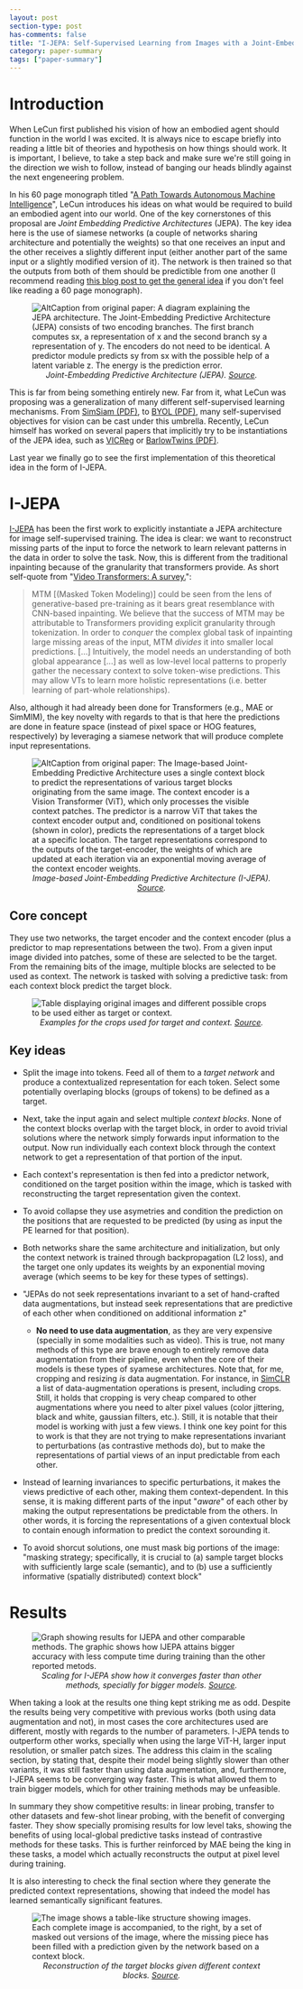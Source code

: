 ```yaml
---
layout: post
section-type: post
has-comments: false
title: "I-JEPA: Self-Supervised Learning from Images with a Joint-Embedding Predictive Architecture"
category: paper-summary
tags: ["paper-summary"]
---
```

# Introduction
When LeCun first published his vision of how an embodied agent should function in the world I was excited. It is always nice to escape briefly into reading a little bit of theories and hypothesis on how things should work. It is important, I believe, to take a step back and make sure we're still going in the direction we wish to follow, instead of banging our heads blindly against the next engeneering problem.

In his 60 page monograph titled "[A Path Towards Autonomous Machine Intelligence](https://openreview.net/pdf?id=BZ5a1r-kVsf)", LeCun introduces his ideas on what would be required to build an embodied agent into our world. One of the key cornerstones of this proposal are *Joint Embedding Predictive Architectures* (JEPA). The key idea here is the use of siamese networks (a couple of networks sharing architecture and potentially the weights) so that one receives an input and the other receives a slightly different input (either another part of the same input or a slightly modified version of it). The network is then trained so that the outputs from both of them should be predictible from one another (I recommend reading [this blog post to get the general idea](https://ai.meta.com/blog/self-supervised-learning-the-dark-matter-of-intelligence/) if you don't feel like reading a 60 page monograph). 

<figure>
    <img src="/assets/img/blog/paper_summaries/ijepa0.png"
         alt="AltCaption from original paper: A diagram explaining the JEPA architecture. The Joint-Embedding Predictive Architecture (JEPA) consists of two encoding branches. The first branch computes sx, a representation of x and the second branch sy a representation of y. The encoders do not need to be identical. A predictor module predicts sy from sx with the possible help of a latent variable z. The energy is the prediction error." style="border-width: 100px; border-color: white;">
    <figcaption><center><em>Joint-Embedding Predictive Architecture (JEPA). <a href="https://openreview.net/pdf?id=BZ5a1r-kVsf">Source</a>. </em></center></figcaption>
</figure>

This is far from being something entirely new. Far from it, what LeCun was proposing was a generalization of many different self-supervised learning mechanisms. From [SimSiam (PDF)](https://openaccess.thecvf.com/content/CVPR2021/papers/Chen_Exploring_Simple_Siamese_Representation_Learning_CVPR_2021_paper.pdf), to [BYOL (PDF)](https://papers.nips.cc/paper/2020/file/f3ada80d5c4ee70142b17b8192b2958e-Paper.pdf), many self-supervised objectives for vision can be cast under this umbrella. Recently, LeCun himself has worked on several papers that implicitly try to be instantiations of the JEPA idea, such as [VICReg](https://openreview.net/forum?id=xm6YD62D1Ub) or [BarlowTwins (PDF)](http://proceedings.mlr.press/v139/zbontar21a/zbontar21a.pdf).

Last year we finally go to see the first implementation of this theoretical idea in the form of I-JEPA.

<!-- Maybe an intro to energy based?? It would be helpful for me to fully understand -->

# I-JEPA

[I-JEPA](https://arxiv.org/abs/2301.08243) has been the first work to explicitly instantiate a JEPA architecture for image self-supervised training. The idea is clear: we want to reconstruct missing parts of the input to force the network to learn relevant patterns in the data in order to solve the task. Now, this is different from the traditional inpainting because of the granularity that transformers provide. As short self-quote from "[Video Transformers: A survey.](https://arxiv.org/abs/2201.05991)":

> MTM [(Masked Token Modeling)] could be seen from the lens of generative-based pre-training as it bears great resemblance with CNN-based inpainting. We believe that the success of MTM may be attributable to Transformers providing explicit granularity through tokenization. In order to *conquer* the complex global task of inpainting large missing areas of the input, MTM *divides* it into smaller local predictions. [...] Intuitively, the model needs an understanding of both global appearance [...] as well as low-level local patterns to properly gather the necessary context to solve token-wise predictions. This may allow VTs to learn more holistic representations (i.e. better learning of part-whole relationships).

Also, although it had already been done for Transformers (e.g., MAE or SimMIM), the key novelty with regards to that is that here the predictions are done in feature space (instead of pixel space or HOG features, respectively) by leveraging a siamese network that will produce complete input representations.

<figure>
    <img src="/assets/img/blog/paper_summaries/ijepa1.png"
         alt="AltCaption from original paper: The Image-based Joint-Embedding Predictive Architecture uses a single context block to predict the representations of various target blocks originating from the same image. The context encoder is a Vision Transformer (ViT), which only processes the visible context patches. The predictor is a narrow ViT that takes the context encoder output and, conditioned on positional tokens (shown in color), predicts the representations of a target block at a specific location. The target representations correspond to the outputs of the target-encoder, the weights of which are updated at each iteration via an exponential moving average of the context encoder weights." style="border-width: 100px; border-color: white;">
    <figcaption><center><em>Image-based Joint-Embedding Predictive Architecture (I-JEPA). <a href="https://arxiv.org/abs/2301.08243">Source</a>. </em></center></figcaption>
</figure>


<!--
- Nice representations for high semantic level, but seem to fail in specific cases (low-level reasoning or unbalanced data): low-level may require different invariances.
	- They show better performance than trying to reconstruct pixels, and seem to be better for low level tasks that other similar methods.

	- Some references that helped me form this insight:
		- Demystifying Contrastive Self-Supervised Learning: Invariances, Augmentations and Dataset Biases
		- Video Representation Learning by Dense Predictive Coding
		- BraVe: Broaden Your Views for Self-Supervised Video Learning
		- Self-Supervised Video Transformer 
		- Efficient Self-supervised Vision Transformers for Representation Learning
		- Learning Representations by Maximizing Mutual Information Across Views
		- 
-->
## Core concept
They use two networks, the target encoder and the context encoder (plus a predictor to map representations between the two). From a given input image divided into patches, some of these are selected to be the target. From the remaining bits of the image, multiple blocks are selected to be used as context. The network is tasked with solving a predictive task: from each context block predict the target block.

<figure>
    <img src="/assets/img/blog/paper_summaries/ijepa2.png"
         alt="Table displaying original images and different possible crops to be used either as target or context." style="border-width: 100px; border-color: white;">
    <figcaption><center><em>Examples for the crops used for target and context. <a href="https://arxiv.org/abs/2301.08243">Source</a>. </em></center></figcaption>
</figure>


## Key ideas
- Split the image into tokens. Feed all of them to a *target network* and produce a contextualized representation for each token. Select some potentially overlaping blocks (groups of tokens) to be defined as a target.
- Next, take the input again and select multiple *context blocks*. None of the context blocks overlap with the target block, in order to avoid trivial solutions where the network simply forwards input information to the output. Now run individually each context block through the context network to get a representation of that portion of the input.
- Each context's representation is then fed into a predictor network, conditioned on the target position within the image, which is tasked with reconstructing the target representation given the context.
- To avoid collapse they use asymetries and condition the prediction on the positions that are requested to be predicted (by using as input the PE learned for that position).
- Both networks share the same architecture and initialization, but only the context network is trained through backpropagation (L2 loss), and the target one only updates its weights by an exponential moving average (which seems to be key for these types of settings).
- "JEPAs do not seek representations invariant to a set of hand-crafted data augmentations, but instead seek representations that are predictive of each other when conditioned on additional information z"
	- **No need to use data augmentation**, as they are very expensive (specially in some modalities such as video). This is true, not many methods of this type are brave enough to entirely remove data augmentation from their pipeline, even when the core of their models is these types of syamese architectures. Note that, for me, cropping and resizing *is* data augmentation. For instance, in [SimCLR](https://arxiv.org/abs/2002.05709) a list of data-augmentation operations is present, including crops. Still, it holds that cropping is very cheap compared to other augmentations where you need to alter pixel values (color jittering, black and white, gaussian filters, etc.). Still, it is notable that their model is working with just a few views. I think one key point for this to work is that they are not trying to make representations invariant to perturbations (as contrastive methods do), but to make the representations of partial views of an input predictable from each other.
	
- Instead of learning invariances to specific perturbations, it makes the views predictive of each other, making them context-dependent. In this sense, it is making different parts of the input "*aware*" of each other by making the output representations be predictable from the others. In other words, it is forcing the representations of a given contextual block to contain enough information to predict the context sorounding it.
- To avoid shorcut solutions, one must mask big portions of the image: "masking strategy; specifically, it is crucial to (a) sample target blocks with sufficiently large scale (semantic), and to (b) use a sufficiently informative (spatially distributed) context block"
	
# Results

<figure>
    <img src="/assets/img/blog/paper_summaries/ijepa3.png"
         alt="Graph showing results for IJEPA and other comparable methods. The graphic shows how IJEPA attains bigger accuracy with less compute time during training than the other reported metods." style="border-width: 100px; border-color: white;">
    <figcaption><center><em>Scaling for I-JEPA show how it converges faster than other methods, specially for bigger models. <a href="https://arxiv.org/abs/2301.08243">Source</a>. </em></center></figcaption>
</figure>

When taking a look at the results one thing kept striking me as odd. Despite the results being very competitive with previous works (both using data augmentation and not), in most cases the core architectures used are different, mostly with regards to the number of parameters. I-JEPA tends to outperform other works, specially when using the large ViT-H, larger input resolution, or smaller patch sizes. The address this claim in the scaling section, by stating that, despite their model being slightly slower than other variants, it was still faster than using data augmentation, and, furthermore, I-JEPA seems to be converging way faster. This is what allowed them to train bigger models, which for other training methods may be unfeasible. 

<!--
saying "I-JEPA requires less compute than previous methods and achieves strong performance without relying on handcrafted data-augmentations. Compared to reconstructionbased methods, such as MAE, which directly use pixels as targets, I-JEPA introduces extra overhead by computing targets in representation space (about 7% slower time per iteration). However, since I-JEPA converges in roughly 5⇥ fewer iterations, we still see significant compute savings in practice. Compared to view-invariance based methods, such as iBOT, which rely on hand-crafted data augmentations to create and process multiple views of each image, I-JEPA also runs significantly faster." They argue that, being lighter to train they can afford to go the extra mile in the other direction and make the models bigger, but I am still skeptic unless I see some FLOP stats which they do not report. What is true, however, is that it seems like JEPA does learn faster (i.e., in way less epochs), meaning that a larger model, that in general will require more epochs to converge, is in fact feasibly trainable thanks to I-JEPA. -->

In summary they show competitive results: in linear probing, transfer to other datasets and few-shot linear probing, with the benefit of converging faster. They show specially promising results for low level taks, showing the benefits of using local-global predictive tasks instead of contrastive methods for these tasks. This is further reinforced by MAE being the king in these tasks, a model which actually reconstructs the output at pixel level during training. 

It is also interesting to check the final section where they generate the predicted context representations, showing that indeed the model has learned semantically significant features.

<figure>
    <img src="/assets/img/blog/paper_summaries/ijepa4.png"
         alt="The image shows a table-like structure showing images. Each complete image is accompanied, to the right, by a set of masked out versions of the image, where the missing piece has been filled with a prediction given by the network based on a context block." style="border-width: 100px; border-color: white;">
    <figcaption><center><em>Reconstruction of the target blocks given different context blocks. <a href="https://arxiv.org/abs/2301.08243">Source</a>. </em></center></figcaption>
</figure>

<br>




<!--	SOME FURTHER NOTES I TOOK ON THE PAPER
	- In my opinion, while they do drop data agumentation to build invariant representations, they still require multi-view (and hence, multiple passes through the network). Still way cheaper, specially for video, to crop and cut than having to modify or apply complex pixel-wise functions to alter the content of the image/video. And I mention this because they explicitly say "Common to these approaches is the need to process multiple usergenerated views of each input image, thereby hindering scalability. By contrast, I-JEPA only requires processing a single view of each image." And in my opinion, cropping is an operation through which you produce views. 

	However, I have some small *semantic* issue with the last paragraph of the related work: They claim "I-JEPA only requires processing a single view of each image". In my opinion, crops are still views of the input. Traditionally, views have been defined as alterations of the original input. For instance, in [SimCLR](https://arxiv.org/abs/2002.05709) some data augmentation functions are define to produce varying *views* of the input. The second such augmentation in Figure 4 of the SimCLR paper is precisely "crop and resize". If you ask me, you still need the views in I-JEPA, which in many cases is going to still be a problem, depending on how sensitive is your model to them. Still, it holds that cropping is very cheap compared to other augmentations where you need to alter pixel values (color jittering, black and white, gaussian filters, etc.). I believe that the thing here is they reverted to multi-crop as the only method to produce views and that still seems to work reasonably well with a few views, different from contrastive approaches that have consistenly shown to necessitate large negative sets. 

	- Minimize information redundancy across embeddings (VICReg, BarlowTwins) vs maximize entropy of average embedding (MSN, DINO... clustering methods). Importantly, both try to maximize invariance to certain data augmentations. The difference is how they avoid collapse. The former wants to enforce that not two features are correlated while the latter force the samples (actually, the cluster centers), to be uniformly distributed (do they?), effectively achieving the same thing. If two of the features were correlated, there would be parts of the space where no sample would be, hence reducing the objective of a uniform distribution.
	- Check!! DINO Says " As shown experimentally in Appendix, centering prevents one dimension to dominate but encourages collapse to the uniform distribution, while the sharpening has the opposite effect". In the MSN paper they claim they are "maximizing entropy", whereas DINO does centering and sharpening: centering makes representations uniform (by subtracting the running mean, salient features will progressively get flattened) whereas sharpening makes them focus on salient features alone (a very low temperature on the softmax will practially put everything to 0 except a few salient features). the balance between the two achieves representations that are different from each other, achieving, I guess, something similar as maximizing entropy: no patterns in representational structure.
	- Although conceptually similar to generative approaches, JEPAs can collapse, hence require some asymetries in the network to avoid them.

	- The networks are ViT-like architectures. This allows for variable number of patches in different runs through the network, meaning that differently-sized context and/or targets can be used. This is also important because they do concatenate learned masked tokens enhanced with positional information to the context tokens, in order to signal the predictor network which patches are to be predicted.

RESULTS
# TOCHECK how many weights do the different vits have??
 - They seem to provide with competitive enough results. I have one problem tough, they make a lot of claims that I-JEPA is better than comparable methods here and there, but in many such occasions that is by means of a larger network, input resolution or smaller patch resolution (which has been shown to help up to a degree [ref]). They argue that, being lighter to train (less augmentation etc.) they can afford to go the extra mile in the other direction and make the models bigger, but I am still sceptic unless I see some FLOP stats which they do not report. What is true, however, is that it seems like JEPA does learn faster (i.e., in less epochs), meaning that a larger model, that in general will require more epochs is in fact feasibly trainable thanks to JEPA... It would seem like invariance learning takes a lot of time. NO!! That is not true!! IJepa does learn faster that other non-augmentation models, but is comparable with data-augmentation-based models.

 - I guess DA is bad because: it is used to learn invariances instead of patterns in the data (?) I guess... but also because it is expensive, no?

 - They perform multiple experiments:
 	- Linear evaluation on Image-Net-1K: I-JEPA seems to outperform most non-data-augmentation methods, except CAE (ref), for which it shows competitive results. When comparing to methods that do use data-augmentation, to me, it is good enough that you can achieve competitive performance with less compute and requiring just a few crop-based views, but in order to outperform data augmentation they need a huge model with higher resolution (or smaller patch size).
 	"Compared to popular methods such as Masked Autoencoders (MAE) [35], Context Autoencoders (CAE) [21], and data2vec [7], which also do not rely on extensive hand-crafted data-augmentations during pretraining, we see that I-JEPA significantly improves linear probing performance, while using less computational effort (see section 7). By leveraging the improved efficiency of I-JEPA, we can train larger models that outperform the best CAE model while using a fraction of the compute. I-JEPA also benefits from scale; in particular, a ViT-H/16 trained at resolution 448 x 448 pixels matches the performance of viewinvariant approaches such as iBOT [75], despite avoiding the use of hand-crafted data-augmentations."
 	- Linear evaluation on Image-Net-1K-1% (only 1% of labeled samples, resulting in around 13 samples per class): These results seem more interesting to me, as when using 12-13 examples per class during the supervised stage, it does seem that this pre-training method does better than the other ones. Still I would rather use the word "competitive" if we look at the L model, it is competitive with data2vec in the sense it requires less epochs (1000 less, which is no small feat), at the expense of 4% accuracy drop; all while outperforming MAE with equivalent model size and still less training). Going to the huge model with smaller patches (more expensive model, makes it tie with data2vec with regards to accuracy, while further reducing the training needs. However the resulting model is going to be more expensive due to the extra flops required. I'd say I rather have a light model that takes more to train (which I am going to do once) than a very expensive model that's cheaper to train. Don't take me wrong, both things are desirable, but if that is the tradeoff when comparing two specific models, I'd say the other wins... But see my next point. Finally, I think it is important to note how the only way to defeat the data augmentation works is through increasing the resolution of the huge model. In this case it is also competitive with regards to the number of epochs, but the fact that these data augmentations are probably using more views (If I recall correctly DINO and friends used around 32 views or such) they are much much more expensive to train. If we look to comparable models, I-JEPA is not really much better (difficult to compare, ViT-L vs ViT-B, but is providing with a method that does not require a super heavy training regime (helping democratize the training of such systems)
 	- Transfer learning to CIFAR100 and Places205: While they still use a huge ViT while some (most) others don't, the differences here are substantial to not possibly be attributed only to model size. This makes the model outperform other non-augmentation dependent methods and very competitive with data-augmentation methods. This generalization abilities also talk good about I-JEPA over other methods. Would be nice to see what they do to try and derive some insights.
 	- Linear probing to object counting and depth prediction: These results make quite a lot of sense. The best performing one (MAE) for these tasks is the one that actually goes full low-level during pre-training and produce a model capable of generating pixels. Followed by I-JEPA, which is trying to preserve low-level information by working at patch level. And the ones that do view invariance, and which are learning high level features perform worse, but not that much worse, mind you... Well... DINO tried to balance local-global by using crops, which could explain why it is better than iBOT even when using a smaller model... Take with a grain of salt, because they are well performing when you consider they are using the base/large architectures where the two best perfroming in this table are using the bigger-more expensive model.

FALTA POR LEER/RESUMIR SECCIONES 7-10



# Future

LeCun has other papers on this topic such as the VICRegL.

Maybe complement this post with the V-JEPA which is a straightforward adaptation to this one, and comment on the limitations for video.

-->
